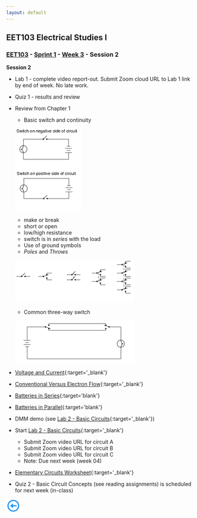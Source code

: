 ```yaml
---
layout: default
---
```


## EET103 Electrical Studies I

### [EET103](../../../) - [Sprint 1](../../) - [Week 3](../) - Session 2

**Session 2**

- Lab 1 - complete video report-out. Submit Zoom cloud URL to Lab 1 link by end of week. No late work.

- Quiz 1 - results and review

- Review from Chapter 1
    - Basic switch and continuity

    ![simple switch](switch_review.png)
    
    - make or break
    - short or open
    - low/high resistance
    - switch is in *series* with the load
    - Use of ground symbols
    - *Poles* and *Throws*
    
    ![alt text](poles_throws.png)

    - Common three-way switch

    ![alt text](3-way.png)

- [Voltage and Current](https://www.allaboutcircuits.com/textbook/direct-current/chpt-1/voltage-current/){:target='_blank'} 

- [Conventional Versus Electron Flow](https://www.allaboutcircuits.com/textbook/direct-current/chpt-1/conventional-versus-electron-flow/){:target='_blank'} 

- [Batteries in Series](https://www.allaboutcircuits.com/textbook/experiments/chpt-3/series-batteries/){:target='blank'}
- [Batteries in Parallel](https://www.allaboutcircuits.com/textbook/experiments/chpt-3/parallel-batteries/){:target='blank'}

- DMM demo (see [Lab 2 - Basic Circuits](../../../labs/l02_basic_circuit/){:target='_blank'})

- Start [Lab 2 - Basic Circuits](../../../labs/l02_basic_circuit/){:target='_blank'}
    - Submit Zoom video URL for circuit A
    - Submit Zoom video URL for circuit B
    - Submit Zoom video URL for circuit C
    - Note: Due next week (week 04)

- [Elementary Circuits Worksheet](https://www.allaboutcircuits.com/worksheets/elementary-circuits/){:target='_blank'}

- Quiz 2 - Basic Circuit Concepts (see reading assignments) is scheduled for next week (in-class)


[![back button](../../../back_button.png)](../)